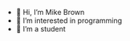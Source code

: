 - 👋 Hi, I’m Mike Brown
- 👀 I’m interested in programming
- 🌱 I’m a student

<!---
mike-brown8/mike-brown8 is a ✨ special ✨ repository because its `README.md` (this file) appears on your GitHub profile.
You can click the Preview link to take a look at your changes.
--->

